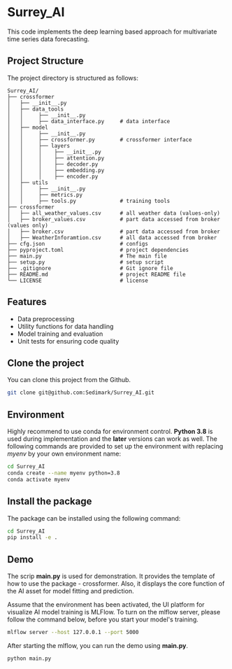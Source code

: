# Surrey_AI

This code implements the deep learning based approach for multivariate time series data forecasting.

## Project Structure

The project directory is structured as follows:

```
Surrey_AI/
├── crossformer
│   ├── __init__.py
│   ├── data_tools
│   │     ├── __init__.py
│   │     ├── data_interface.py     # data interface
│   ├── model   
│   │     ├── __init__.py
│   │     ├── crossformer.py        # crossformer interface
│   │     ├── layers
│   │     │    ├── __init__.py
│   │     │    ├── attention.py
│   │     │    ├── decoder.py
│   │     │    ├── embedding.py
│   │     │    ├── encoder.py
│   ├── utils
│   │     ├── __init__.py
│   │     ├── metrics.py    
│   │     ├── tools.py              # training tools
├── crossformer
│   ├── all_weather_values.csv      # all weather data (values-only)
│   ├── broker_values.csv           # part data accessed from broker (values only)
│   ├── broker.csv                  # part data accessed from broker
│   ├── WeatherInforamtion.csv      # all data accessed from broker
├── cfg.json                        # configs
├── pyproject.toml                  # project dependencies
├── main.py                         # The main file
├── setup.py                        # setup script
├── .gitignore                      # Git ignore file
├── README.md                       # project README file
└── LICENSE                         # license
```

## Features

- Data preprocessing
- Utility functions for data handling
- Model training and evaluation
- Unit tests for ensuring code quality

## Clone the project
You can clone this project from the Github.
```bash
git clone git@github.com:Sedimark/Surrey_AI.git
```

## Environment
Highly recommend to use conda for environment control. **Python 3.8** is used during implementation and the **later** versions can work as well. The following commands are provided to set up the environment with replacing *myenv* by your own environment name:

```bash
cd Surrey_AI
conda create --name myenv python=3.8
conda activate myenv
```

## Install the package
The package can be installed using the following command:

```bash
cd Surrey_AI
pip install -e .
```

## Demo
The scrip **main.py** is used for demonstration. It provides the template of how to use the package - crossformer. Also, it displays the core function of the AI asset for model fitting and prediction.

Assume that the environment has been activated, the UI platform for visualize AI model training is MLFlow. To turn on the mlflow server, please follow the command below, before you start your model's training.

```bash
mlflow server --host 127.0.0.1 --port 5000
```

After starting the mlflow, you can run the demo using **main.py**.

```bash
python main.py
```




